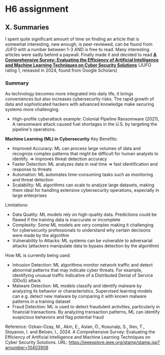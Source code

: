 # H6 assignment

## X. Summaries

I spent quite significant amount of time on finding an article that is somewhat interesting, new enough, is peer-reviewed, can be found from JUFO with a number between 1-3 AND is free to read. Many interesting articles were sadly behind a paywall. 
Finally made it and decided to read **[A Comprehensive Survey: Evaluating the Efficiency of Artificial Intelligence and Machine Learning Techniques on Cyber Security Solutions](https://ieeexplore.ieee.org/stamp/stamp.jsp?arnumber=10403908)** (JUFO rating 1, released in 2024, found from Google Scholars)

### Summary

As technology becomes more integrated into daily life, it brings conveniences but also increases cybersecurity risks. The rapid growth of data and sophisticated hackers with advanced knowledge make securing systems more challenging.
- High-profile cyberattack example: Colonial Pipeline Ransomware (2021), A ransomware attack caused fuel shortages in the U.S. by targeting the pipeline's operations.

**Machine Learning (ML) in Cybersecurity**
Key Benefits:

- Improved Accuracy: ML can process large volumes of data and recognize complex patterns that might be difficult for human analysts to identify. => improves threat detection accuracy
- Faster Detection: ML analyzes data in real time => fast identification and response to threats
- Automation: ML automates time-consuming tasks such as monitoring and threat detection
- Scalability: ML algorithms can scale to analyze large datasets, making them ideal for handling extensive cybersecurity operations, especially in large enterprises

Limitations:

- Data Quality: ML models rely on high-quality data. Predictions could be flawed if the training data is inaccurate or incomplete
- Complexity: Some ML models are very complex making it challenging for cybersecurity professionals to understand why certain decisions were made by the algorithm
- Vulnerability to Attacks: ML systems can be vulnerable to adversarial attacks (attackers manipulate data to bypass detection by the algorithm)

How ML is currently being used:

- Intrusion Detection: ML algorithms monitor network traffic and detect abnormal patterns that may indicate cyber threats. For example, identifying unusual traffic indicative of a Distributed Denial of Service (DDoS) attack
- Malware Detection: ML models classify and identify malware by analyzing its behavior or characteristics. Supervised learning models can e.g. detect new malware by comparing it with known malware patterns in a training dataset
- Fraud Detection: ML is used to detect fraudulent activities, particularly in financial transactions. By analyzing transaction patterns, ML can identify suspicious behaviors and flag potential fraud

Reference:
Ozkan-Ozay, M., Akin, E., Aslan, Ö., Kosunalp, S., Iliev, T., Stoyanov, I. and Beloev, I., 2024. A Comprehensive Survey: Evaluating the Efficiency of Artificial Intelligence and Machine Learning Techniques on Cyber Security Solutions. URL: https://ieeexplore.ieee.org/stamp/stamp.jsp?arnumber=10403908
